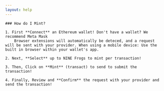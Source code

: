 ```yaml
---
layout: help
---
```

<title>freshfrogs.io/help 🍀</title>

    ### How do I Mint?

    1. First **Connect** an Ethereum wallet! Don't have a wallet? We recommend Meta Mask
        Browser extensions will automatically be deteced, and a request will be sent with your provider. When using a mobile device: Use the built in browser within your wallet's app.

    2. Next, **Select** up to NINE Frogs to mint per transaction!

    3. Then, Click on **Mint** (transact) to send to submit the transaction!

    4. Finally, Review and **Confirm** the request with your provider and send the transaction!
